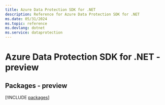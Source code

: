 ```yaml
---
title: Azure Data Protection SDK for .NET
description: Reference for Azure Data Protection SDK for .NET
ms.date: 05/31/2024
ms.topic: reference
ms.devlang: dotnet
ms.service: dataprotection
---
```

# Azure Data Protection SDK for .NET - preview
## Packages - preview
[!INCLUDE [packages](data-protection-index.md)]